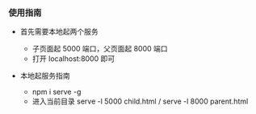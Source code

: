 ### 使用指南

- 首先需要本地起两个服务

  - 子页面起 5000 端口，父页面起 8000 端口
  - 打开 localhost:8000 即可

- 本地起服务指南
  - npm i serve -g
  - 进入当前目录 serve -l 5000 child.html / serve -l 8000 parent.html
